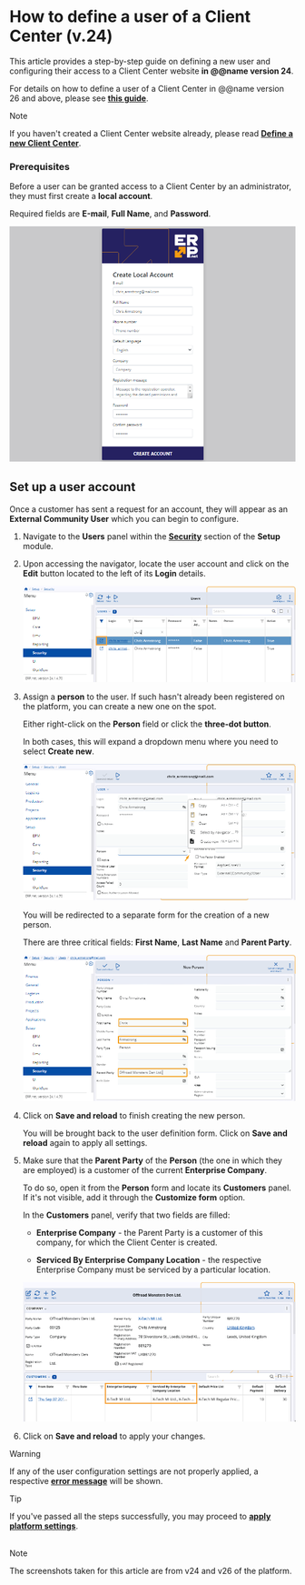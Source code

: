 # How to define a user of a Client Center (v.24)

This article provides a step-by-step guide on defining a new user and configuring their access to a Client Center website **in @@name version 24**.

For details on how to define a user of a Client Center in @@name version 26 and above, please see **[this guide]()**.

> [!NOTE]
> If you haven't created a Client Center website already, please read **[Define a new Client Center](define-a-new-cc.md)**.

### Prerequisites

Before a user can be granted access to a Client Center by an administrator, they must first create a **local account**. 

Required fields are **Е-mail**, **Full Name**, and **Password**.

![picture](pictures/Setup_user_account_02_04.png)

## Set up a user account 

Once a customer has sent a request for an account, they will appear as an **External Community User** which you can begin to configure.

1. Navigate to the **Users** panel within the **[Security](/modules/system/security/index.md)** section of the **Setup** module.

2. Upon accessing the navigator, locate the user account and click on the **Edit** button located to the left of its **Login** details.

   ![picture](pictures/Setup_User_table_02_04.png)

3. Assign a **person** to the user. If such hasn't already been registered on the platform, you can create a new one on the spot.
   
   Either right-click on the **Person** field or click the **three-dot button**.

   In both cases, this will expand a dropdown menu where you need to select **Create new**.
   
   ![picture](pictures/Setup_user_create_person_01_04.png)

   You will be redirected to a separate form for the creation of a new person.

   There are three critical fields: **First Name**, **Last Name** and **Parent Party**.

   ![picture](pictures/Setup_user_create_person_fields_01_04.png)

4. Click on **Save and reload** to finish creating the new person.
   
   You will be brought back to the user definition form. Click on **Save and reload** again to apply all settings.

5. Make sure that the **Parent Party** of the **Person** (the one in which they are employed) is a customer of the current **Enterprise Company**.
   
   To do so, open it from the **Person** form and locate its **Customers** panel. If it's not visible, add it through the **Customize form** option.

   In the **Customers** panel, verify that two fields are filled:

   * **Enterprise Company** - the Parent Party is a customer of this company, for which the Client Center is created.

   * **Serviced By Enterprise Company Location** - the respective Enterprise Company must be serviced by a particular location.

   ![picture](pictures/customer.png)

6. Click on **Save and reload** to apply your changes.


> [!Warning]
> If any of the user configuration settings are not properly applied, a respective **[error message](https://docs.erp.net/tech/modules/crm/clientcenter/reference.html#error-exception-codes)** will be shown. 

> [!TIP]
> If you've passed all the steps successfully, you may proceed to **[apply platform settings](apply-platform-settings.md)**. <br><br>

> [!NOTE]
> 
> The screenshots taken for this article are from v24 and v26 of the platform.

